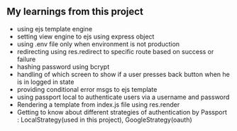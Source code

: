 ## My learnings from this project

* using ejs template engine
* setting view engine to ejs using express object
* using .env file only when environment is not production
* redirecting using res.redirect to specific route based on 
  success or failure
* hashing password using bcrypt
* handling of which screen to show if a user presses back button
  when he is in logged in state
* providing conditional error msgs to ejs template   
* using passport local to authenticate users via a username and password
* Rendering a template from index.js file using res.render
* Getting to know about different strategies of authentication by
  Passport : LocalStrategy(used in this project), GoogleStrategy(oauth)


